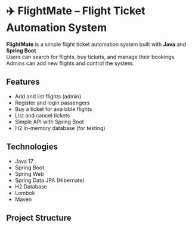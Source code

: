 # ✈️ FlightMate – Flight Ticket Automation System

**FlightMate** is a simple flight ticket automation system built with **Java** and **Spring Boot**.  
Users can search for flights, buy tickets, and manage their bookings.  
Admins can add new flights and control the system.

##  Features

- Add and list flights (admin)
- Register and login passengers
- Buy a ticket for available flights
- List and cancel tickets
- Simple API with Spring Boot
- H2 in-memory database (for testing)

##  Technologies

- Java 17
- Spring Boot
- Spring Web
- Spring Data JPA (Hibernate)
- H2 Database
- Lombok
- Maven

##  Project Structure

